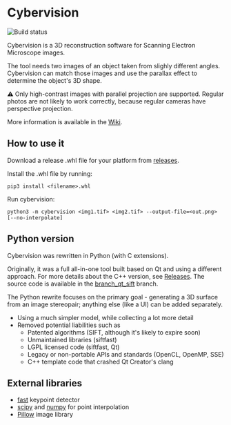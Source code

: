 # Cybervision

![Build status](https://github.com/zlogic/cybervision/actions/workflows/python-package.yml/badge.svg)

Cybervision is a 3D reconstruction software for Scanning Electron Microscope images.

The tool needs two images of an object taken from slighly different angles.
Cybervision can match those images and use the parallax effect to determine the object's 3D shape.

⚠️ Only high-contrast images with parallel projection are supported.
Regular photos are not likely to work correctly, because regular cameras have perspective projection.

More information is available in the [Wiki](https://github.com/zlogic/cybervision/wiki).

## How to use it

Download a release .whl file for your platform from [releases](/zlogic/cybervision/releases).

Install the .whl file by running:

```sheell
pip3 install <filename>.whl
```

Run cybervision:

```shell
python3 -m cybervision <img1.tif> <img2.tif> --output-file=<out.png> [--no-interpolate]
```

## Python version

Cybervision was rewritten in Python (with C extensions).

Originally, it was a full all-in-one tool built based on Qt and using a different approach.
For more details about the C++ version, see [Releases](/zlogic/cybervision/releases).
The source code is available in the [branch_qt_sift](/zlogic/cybervision/tree/branch_qt_sift) branch.

The Python rewrite focuses on the primary goal - generating a 3D surface from an image stereopair;
anything else (like a UI) can be added separately.

* Using a much simpler model, while collecting a lot more detail
* Removed potential liabilities such as
  * Patented algorithms (SIFT, although it's likely to expire soon)
  * Unmaintained libraries (siftfast)
  * LGPL licensed code (siftfast, Qt)
  * Legacy or non-portable APIs and standards (OpenCL, OpenMP, SSE)
  * C++ template code that crashed Qt Creator's clang

## External libraries

* [fast](https://www.edwardrosten.com/work/fast.html) keypoint detector
* [scipy](https://scipy.org) and [numpy](https://numpy.org) for point interpolation
* [Pillow](https://python-pillow.org) image library
